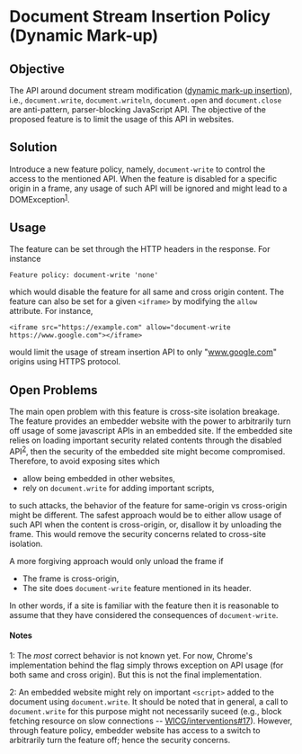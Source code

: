 # Document Stream Insertion Policy (Dynamic Mark-up)

## Objective
The API around document stream modification ([dynamic mark-up insertion](https://www.w3.org/TR/2011/WD-html5-author-20110705/apis-in-html-documents.html#dynamic-markup-insertion)), i.e., `document.write`, `document.writeln`, `document.open` and `document.close` 
are anti-pattern, parser-blocking JavaScript API. The objective of the proposed feature is to limit the usage of this API in websites.

## Solution

Introduce a new feature policy, namely, `document-write` to control the access to the mentioned API. When the feature is disabled for a specific origin in a frame, any usage of such API will be ignored and might
lead to a DOMException<sup>[1](#notes)</sup>.

## Usage
The feature can be set through the HTTP headers in the response. For instance

```
Feature policy: document-write 'none'
```

which would disable the feature for all same and cross origin content. The feature can also be set for a given `<iframe>`
by modifying the `allow` attribute. For instance,

```
<iframe src="https://example.com" allow="document-write https://www.google.com"></iframe>
```
would limit the usage of stream insertion API to only "www.google.com" origins using HTTPS protocol.

## Open Problems

The main open problem with this feature is cross-site isolation breakage. The feature provides an embedder website with the
power to arbitrarily turn off usage of some javascript APIs in an embedded site. If the embedded site relies on loading
important security related contents through the disabled API<sup>[2](#notes)</sup>, then the security of the embedded site
might become compromised. Therefore, to avoid exposing sites which

  * allow being embedded in other websites,
  * rely on `document.write` for adding important scripts,

to such attacks, the behavior of the feature for same-origin vs cross-origin might be different. The safest approach would be
to either allow usage of such API when the content is cross-origin, or, disallow it by unloading the frame. This would remove
the security concerns related to cross-site isolation.

A more forgiving approach would only unload the frame if
  * The frame is cross-origin,
  * The site does `document-write` feature mentioned in its header.

In other words, if a site is familiar with the feature then it is reasonable to assume that they have considered the
consequences of `document-write`.

#### Notes

1: The _most_ correct behavior is not known yet. For now, Chrome's implementation behind the flag simply throws exception
on API usage (for both same and cross origin). But this is not the final implementation.

2: An embedded website might rely on important `<script>` added to the document using `document.write`. It should be noted
that in general, a call to `document.write` for this purpose might not necessarily suceed (e.g., block fetching resource on
slow connections -- [WICG/interventions#17](https://github.com/WICG/interventions/issues/17)). However, through feature policy, embedder website has access to a switch to arbitrarily turn the feature off; hence the security concerns.
